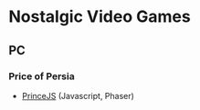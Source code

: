 # Nostalgic Video Games

## PC

### Price of Persia

   * [PrinceJS](https://ultrabolido.wordpress.com/2015/04/25/princejs-all-levels-implemented/) (Javascript, Phaser)
